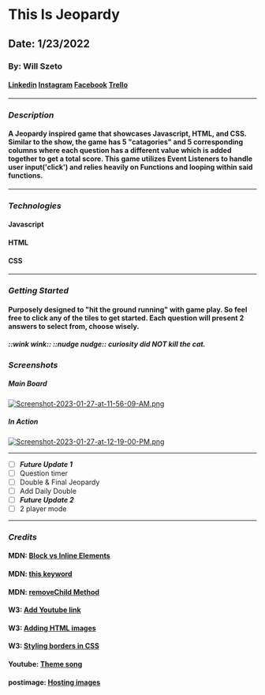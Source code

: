# This Is Jeopardy

## Date: 1/23/2022

### **By: Will Szeto**

#### [Linkedin](https://www.linkedin.com/in/will-szeto-a449b021a/) [Instagram](https://www.instagram.com/wszeto) [Facebook](https://wwww.facebook.com/willszeto) [Trello](https://trello.com/b/Q7eGTvN4/jeopardy-project-1)
***

### ***Description*** 

#### A Jeopardy inspired game that showcases Javascript, HTML, and CSS. Similar to the show, the game has 5 "catagories" and 5 corresponding columns where each question has a different value which is added together to get a total score. This game utilizes Event Listeners to handle user input('click') and relies heavily on Functions and looping within said functions. 
***

### ***Technologies***

#### Javascript
#### HTML
#### CSS
***

### ***Getting Started***

#### Purposely designed to "hit the ground running" with game play. So feel free to click any of the tiles to get started. Each question will present 2 answers to select from, choose wisely. 

##### ::wink wink:: ::nudge nudge:: curiosity did NOT kill the cat.

### ***Screenshots***

##### **Main Board**
[![Screenshot-2023-01-27-at-11-56-09-AM.png](https://i.postimg.cc/RVR9CMdm/Screenshot-2023-01-27-at-11-56-09-AM.png)](https://postimg.cc/SJJHDbH1)

##### **In Action**
[![Screenshot-2023-01-27-at-12-19-00-PM.png](https://i.postimg.cc/RFx3wSHF/Screenshot-2023-01-27-at-12-19-00-PM.png)](https://postimg.cc/5HpNVMpd)
***

- [ ] ***Future Update 1***
- [ ] Question timer
- [ ] Double & Final Jeopardy
- [ ] Add Daily Double
- [ ] ***Future Update 2***
- [ ] 2 player mode

***

### ***Credits***


#### MDN: [Block vs Inline Elements](https://developer.mozilla.org/en-US/docs/Web/HTML/Block-level_elements)

#### MDN: [this keyword](https://developer.mozilla.org/en-US/docs/Web/JavaScript/Reference/Operators/this)

#### MDN: [removeChild Method](https://developer.mozilla.org/en-US/docs/Web/API/Node/removeChild)

#### W3: [Add Youtube link](https://www.w3schools.com/html/tryit.asp?filename=tryhtml_youtubeiframe_controls)

#### W3: [Adding HTML images](https://www.w3schools.com/html/html_images.asp)

#### W3: [Styling borders in CSS](https://www.w3schools.com/css/css_border.asp)

#### Youtube: [Theme song](https://www.youtube.com/watch?v=njPzMyRGq9c)

#### postimage: [Hosting images](https://postimg.cc/)